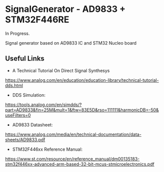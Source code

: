 # SignalGenerator - AD9833 + STM32F446RE
In Progress.

Signal generator based on AD9833 IC and STM32 Nucleo board

## Useful Links
- A Technical Tutorial On Direct Signal Synthesys

https://www.analog.com/en/education/education-library/technical-tutorial-dds.html
- DDS Simulation:

https://tools.analog.com/en/simdds/?part=AD9833&fin=25M&mult=1&ftw=83E5D&rso=111111&harmonicDB=-50&useFilters=0
- AD9833 Datasheet:

https://www.analog.com/media/en/technical-documentation/data-sheets/AD9833.pdf
- STM32F446xx Reference Manual:

https://www.st.com/resource/en/reference_manual/dm00135183-stm32f446xx-advanced-arm-based-32-bit-mcus-stmicroelectronics.pdf
